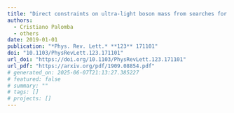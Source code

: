 ```yaml
---
title: "Direct constraints on ultra-light boson mass from searches for continuous gravitational waves"
authors:
  - Cristiano Palomba
  - others
date: 2019-01-01
publication: "*Phys. Rev. Lett.* **123** 171101"
doi: "10.1103/PhysRevLett.123.171101"
url_doi: "https://doi.org/10.1103/PhysRevLett.123.171101"
url_pdf: "https://arxiv.org/pdf/1909.08854.pdf"
# generated_on: 2025-06-07T21:13:27.385227
# featured: false
# summary: ""
# tags: []
# projects: []
---
```

